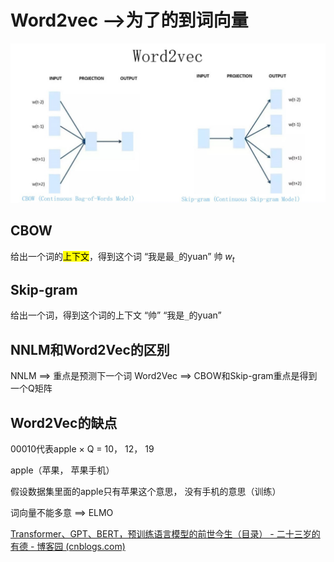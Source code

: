 # Word2vec -->为了的到词向量


![](./img/01-1.png)

## CBOW

给出一个词的<mark>上下文</mark>，得到这个词
“我是最`_`的yuan”
帅    $w_t$

## Skip-gram

给出一个词，得到这个词的上下文
“帅”
“我是`_`的yuan”

## NNLM和Word2Vec的区别

NNLM ==> 重点是预测下一个词
Word2Vec ==> CBOW和Skip-gram重点是得到一个Q矩阵

## Word2Vec的缺点

00010代表apple × Q = 10， 12， 19

apple（苹果， 苹果手机）

假设数据集里面的apple只有苹果这个意思， 没有手机的意思（训练）

词向量不能多意 ==> ELMO


[Transformer、GPT、BERT，预训练语言模型的前世今生（目录） - 二十三岁的有德 - 博客园 (cnblogs.com)](https://www.cnblogs.com/nickchen121/p/15105048.html)